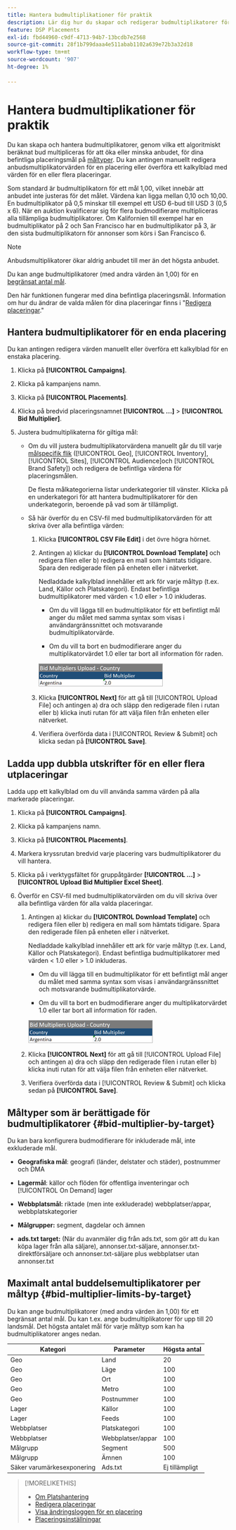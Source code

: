 ```yaml
---
title: Hantera budmultiplikationer för praktik
description: Lär dig hur du skapar och redigerar budmultiplikatorer för dina placeringsmål.
feature: DSP Placements
exl-id: fbd44960-c9df-4713-94b7-13bcdb7e2568
source-git-commit: 28f1b799daaa4e511abab1102a639e72b3a32d18
workflow-type: tm+mt
source-wordcount: '907'
ht-degree: 1%

---
```


# Hantera budmultiplikationer för praktik

Du kan skapa och hantera budmultiplikatorer, genom vilka ett algoritmiskt beräknat bud multipliceras för att öka eller minska anbudet, för dina befintliga placeringsmål på [måltyper](#bid-multiplier-by-target). Du kan antingen manuellt redigera anbudsmultiplikatorvärden för en placering eller överföra ett kalkylblad med värden för en eller flera placeringar.

Som standard är budmultiplikatorn för ett mål 1,00, vilket innebär att anbudet inte justeras för det målet. Värdena kan ligga mellan 0,10 och 10,00. En budmultiplikator på 0,5 minskar till exempel ett USD 6-bud till USD 3 (0,5 x 6). När en auktion kvalificerar sig för flera budmodifierare multipliceras alla tillämpliga budmultiplikatorer. Om Kalifornien till exempel har en budmultiplikator på 2 och San Francisco har en budmultiplikator på 3, är den sista budmultiplikatorn för annonser som körs i San Francisco 6.

>[!NOTE]
>
>Anbudsmultiplikatorer ökar aldrig anbudet till mer än det högsta anbudet.

Du kan ange budmultiplikatorer (med andra värden än 1,00) för en [begränsat antal mål](#bid-multiplier-limits-by-target).

Den här funktionen fungerar med dina befintliga placeringsmål. Information om hur du ändrar de valda målen för dina placeringar finns i &quot;[Redigera placeringar](/help/dsp/campaign-management/placements/placement-edit.md).&quot;

## Hantera budmultiplikatorer för en enda placering

Du kan antingen redigera värden manuellt eller överföra ett kalkylblad för en enstaka placering.

1. Klicka på **[!UICONTROL Campaigns]**.

1. Klicka på kampanjens namn.

1. Klicka på **[!UICONTROL Placements]**.

1. Klicka på bredvid placeringsnamnet  **[!UICONTROL ...]** > **[!UICONTROL Bid Multiplier]**.

1. Justera budmultiplikaterna för giltiga mål:

   * Om du vill justera budmultiplikatorvärdena manuellt går du till varje [målspecifik flik](#bid-multiplier-by-target) ([!UICONTROL Geo], [!UICONTROL Inventory], [!UICONTROL Sites], [!UICONTROL Audience]och [!UICONTROL Brand Safety]) och redigera de befintliga värdena för placeringsmålen.

     De flesta målkategorierna listar underkategorier till vänster. Klicka på en underkategori för att hantera budmultiplikatorer för den underkategorin, beroende på vad som är tillämpligt.

   * Så här överför du en CSV-fil med budmultiplikatorvärden för att skriva över alla befintliga värden:

      1. Klicka **[!UICONTROL CSV File Edit]** i det övre högra hörnet.

      1. Antingen a) klickar du **[!UICONTROL Download Template]** och redigera filen eller b) redigera en mall som hämtats tidigare. Spara den redigerade filen på enheten eller i nätverket.

         Nedladdade kalkylblad innehåller ett ark för varje måltyp (t.ex. Land, Källor och Platskategori). Endast befintliga budmultiplikatorer med värden &lt; 1.0 eller > 1.0 inkluderas.

         * Om du vill lägga till en budmultiplikator för ett befintligt mål anger du målet med samma syntax som visas i användargränssnittet och motsvarande budmultiplikatorvärde.

         * Om du vill ta bort en budmodifierare anger du multiplikatorvärdet 1.0 eller tar bort all information för raden.

         ![Exempelrad i en anbudsmultiplikator-kalkylbladsfil](/help/dsp/assets/bid-multiplier-spreadsheet.png "Exempelrad i en anbudsmultiplikator-kalkylbladsfil")

      1. Klicka **[!UICONTROL Next]** för att gå till [!UICONTROL Upload File] och antingen a) dra och släpp den redigerade filen i rutan eller b) klicka inuti rutan för att välja filen från enheten eller nätverket.

      1. Verifiera överförda data i [!UICONTROL Review & Submit] och klicka sedan på **[!UICONTROL Save]**.

## Ladda upp dubbla utskrifter för en eller flera utplaceringar

Ladda upp ett kalkylblad om du vill använda samma värden på alla markerade placeringar.

1. Klicka på **[!UICONTROL Campaigns]**.

1. Klicka på kampanjens namn.

1. Klicka på **[!UICONTROL Placements]**.

1. Markera kryssrutan bredvid varje placering vars budmultiplikatorer du vill hantera.

1. Klicka på i verktygsfältet för gruppåtgärder **[!UICONTROL ...]** > **[!UICONTROL Upload Bid Multiplier Excel Sheet]**.

1. Överför en CSV-fil med budmultiplikatorvärden om du vill skriva över alla befintliga värden för alla valda placeringar.

   1. Antingen a) klickar du **[!UICONTROL Download Template]** och redigera filen eller b) redigera en mall som hämtats tidigare. Spara den redigerade filen på enheten eller i nätverket.

      Nedladdade kalkylblad innehåller ett ark för varje måltyp (t.ex. Land, Källor och Platskategori). Endast befintliga budmultiplikatorer med värden &lt; 1.0 eller > 1.0 inkluderas.

      * Om du vill lägga till en budmultiplikator för ett befintligt mål anger du målet med samma syntax som visas i användargränssnittet och motsvarande budmultiplikatorvärde.

      * Om du vill ta bort en budmodifierare anger du multiplikatorvärdet 1.0 eller tar bort all information för raden.

      ![Exempelrad i en anbudsmultiplikator-kalkylbladsfil](/help/dsp/assets/bid-multiplier-spreadsheet.png "Exempelrad i en anbudsmultiplikator-kalkylbladsfil")

   1. Klicka **[!UICONTROL Next]** för att gå till [!UICONTROL Upload File] och antingen a) dra och släpp den redigerade filen i rutan eller b) klicka inuti rutan för att välja filen från enheten eller nätverket.

   1. Verifiera överförda data i [!UICONTROL Review & Submit] och klicka sedan på **[!UICONTROL Save]**.

## Måltyper som är berättigade för budmultiplikatorer {#bid-multiplier-by-target}

Du kan bara konfigurera budmodifierare för inkluderade mål, inte exkluderade mål.

* **Geografiska mål**: geografi (länder, delstater och städer), postnummer och DMA

* **Lagermål**: källor och flöden för offentliga inventeringar och [!UICONTROL On Demand] lager

* **Webbplatsmål:** riktade (men inte exkluderade) webbplatser/appar, webbplatskategorier

* **Målgrupper:** segment, dagdelar och ämnen

* **ads.txt target:** (När du avanmäler dig från ads.txt, som gör att du kan köpa lager från alla säljare), annonser.txt-säljare, annonser.txt-direktförsäljare och annonser.txt-säljare plus webbplatser utan annonser.txt <!-- bid multipliers for the different subsets of inventory; not available when the placement targets only one subset -->

## Maximalt antal buddelsemultiplikatorer per måltyp {#bid-multiplier-limits-by-target}

Du kan ange budmultiplikatorer (med andra värden än 1,00) för ett begränsat antal mål. Du kan t.ex. ange budmultiplikatorer för upp till 20 landsmål. Det högsta antalet mål för varje måltyp som kan ha budmultiplikatorer anges nedan.

| Kategori | Parameter | Högsta antal |
| -------- | --------- | ----- |
| Geo | Land | 20 |
| Geo | Läge | 100 |
| Geo | Ort | 100 |
| Geo | Metro | 100 |
| Geo | Postnummer | 100 |
| Lager | Källor | 100 |
| Lager | Feeds | 100 |
| Webbplatser | Platskategori | 100 |
| Webbplatser | Webbplatser/appar | 100 |
| Målgrupp | Segment | 500 |
| Målgrupp | Ämnen | 100 |
| Säker varumärkesexponering | Ads.txt | Ej tillämpligt |

>[!MORELIKETHIS]
>
>* [Om Platshantering](placement-about.md)
>* [Redigera placeringar](placement-edit.md)
>* [Visa ändringsloggen för en placering](placement-change-log.md)
>* [Placeringsinställningar](placement-settings.md)
